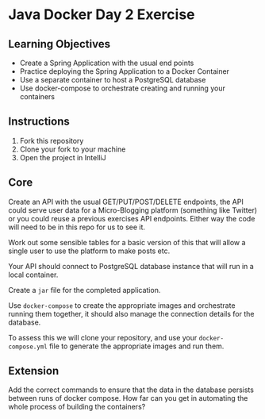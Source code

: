 # Java Docker Day 2 Exercise

## Learning Objectives

- Create a Spring Application with the usual end points
- Practice deploying the Spring Application to a Docker Container
- Use a separate container to host a PostgreSQL database
- Use docker-compose to orchestrate creating and running your containers

## Instructions

1. Fork this repository
2. Clone your fork to your machine
3. Open the project in IntelliJ

## Core

Create an API with the usual GET/PUT/POST/DELETE endpoints, the API could serve user data for a Micro-Blogging platform (something like Twitter) or you could reuse a previous exercises API endpoints. Either way the code will need to be in this repo for us to see it.

Work out some sensible tables for a basic version of this that will allow a single user to use the platform to make posts etc. 

Your API should connect to PostgreSQL database instance that will run in a local container.

Create a `jar` file for the completed application.

Use `docker-compose` to create the appropriate images and orchestrate running them together, it should also manage the connection details for the database.

To assess this we will clone your repository, and use your `docker-compose.yml` file to generate the appropriate images and run them.

## Extension

Add the correct commands to ensure that the data in the database persists between runs of docker compose. How far can you get in automating the whole process of building the containers?

